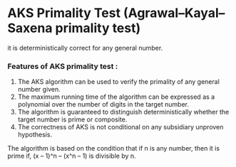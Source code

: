 # AKS Primality Test (Agrawal–Kayal–Saxena primality test)
it is deterministically correct for any general number.

### Features of AKS primality test : 
1. The AKS algorithm can be used to verify the primality of any general number given. 
2. The maximum running time of the algorithm can be expressed as a polynomial over the number of digits in the target number. 
3. The algorithm is guaranteed to distinguish deterministically whether the target number is prime or composite. 
4. The correctness of AKS is not conditional on any subsidiary unproven hypothesis.

The algorithm is based on the condition that if n is any number, then it is prime if, (x – 1)^n – (x^n – 1) is divisible by n.


